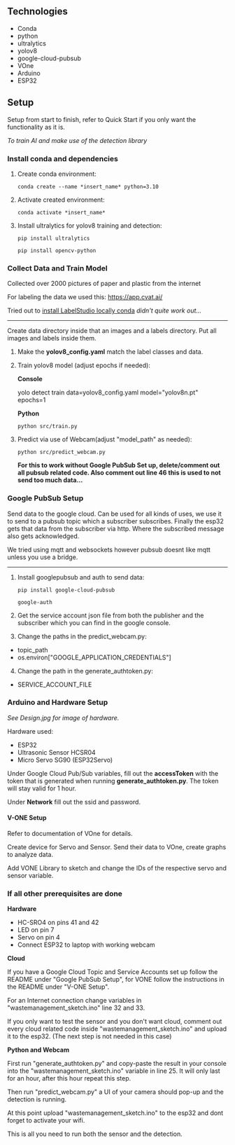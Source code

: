 ## Technologies
- Conda
- python
- ultralytics
- yolov8
- google-cloud-pubsub
- VOne
- Arduino
- ESP32

## Setup
Setup from start to finish, refer to Quick Start if you only want the functionality as it is.

*To train AI and make use of the detection library*
### Install conda and dependencies

1. Create conda environment: 

    `conda create --name *insert_name* python=3.10`

2. Activate created environment:

    `conda activate *insert_name*`

3. Install ultralytics for yolov8 training and detection:

    `pip install ultralytics`
    
    `pip install opencv-python`

### Collect Data and Train Model

Collected over 2000 pictures of paper and plastic from the internet

For labeling the data we used this: https://app.cvat.ai/

Tried out to [install LabelStudio locally conda](https://github.com/HumanSignal/label-studio?tab=readme-ov-file#install-locally-with-anaconda)
*didn't quite work out...*

---

Create data directory inside that an images and a labels directory. Put all images and labels inside them.

1. Make the **yolov8_config.yaml** match the label classes and data.

2. Train yolov8 model (adjust epochs if needed):
    
    **Console**
    
    yolo detect train data=yolov8_config.yaml model="yolov8n.pt" epochs=1
    
    **Python**
    
    `python src/train.py`

3. Predict via use of Webcam(adjust "model_path" as needed):

    `python src/predict_webcam.py`

    **For this to work without Google PubSub Set up, delete/comment out all pubsub related code. Also comment out line 46 this is used to not send too much data...**

### Google PubSub Setup

Send data to the google cloud. Can be used for all kinds of uses, we use it to send to a pubsub topic which a subscriber subscribes. Finally the esp32 gets that data from the subscriber via http. Where the subscribed message also gets acknowledged.

We tried using mqtt and websockets however pubsub doesnt like mqtt unless you use a bridge.

---

1. Install googlepubsub and auth to send data:

    `pip install google-cloud-pubsub`

    `google-auth`

2. Get the service account json file from both the publisher and the subscriber which you can find in the google console.

3. Change the paths in the predict_webcam.py:
- topic_path 
- os.environ["GOOGLE_APPLICATION_CREDENTIALS"]

4. Change the path in the generate_authtoken.py:
- SERVICE_ACCOUNT_FILE


### Arduino and Hardware Setup
*See Design.jpg for image of hardware.*

Hardware used:
- ESP32
- Ultrasonic Sensor HCSR04
- Micro Servo SG90 (ESP32Servo)

Under Google Cloud Pub/Sub variables, fill out the **accessToken** with the token that is generated when running **generate_authtoken.py**. The token will stay valid for 1 hour.

Under **Network** fill out the ssid and password.

#### V-ONE Setup
Refer to documentation of VOne for details.

Create device for Servo and Sensor. Send their data to VOne, create graphs to analyze data.

Add VONE Library to sketch and change the IDs of the respective servo and sensor variable.

### If all other prerequisites are done

**Hardware**

- HC-SRO4 on pins 41 and 42
- LED on pin 7
- Servo on pin 4
- Connect ESP32 to laptop with working webcam

**Cloud**

If you have a Google Cloud Topic and Service Accounts set up follow the README under "Google PubSub Setup", for VONE follow the instructions in the README under "V-ONE Setup".

For an Internet connection change variables in "wastemanagement_sketch.ino" line 32 and 33.

If you only want to test the sensor and you don't want cloud, comment out every cloud related code inside "wastemanagement_sketch.ino" and upload it to the esp32. (The next step is not needed in this case)

**Python and Webcam**

First run "generate_authtoken.py" and copy-paste the result in your console into the "wastemanagement_sketch.ino" variable in line 25. It will only last for an hour, after this hour repeat this step.

Then run "predict_webcam.py" a UI of your camera should pop-up and the detection is running.

At this point upload "wastemanagement_sketch.ino" to the esp32 and dont forget to activate your wifi.

This is all you need to run both the sensor and the detection.
